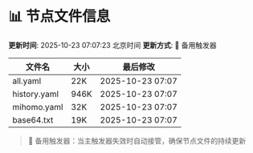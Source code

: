 # 📊 节点文件信息

**更新时间**: 2025-10-23 07:07:23 北京时间
**更新方式**: 🔄 备用触发器

| 文件名 | 大小 | 最后修改 |
|--------|------|----------|
| all.yaml | 22K | 2025-10-23 07:07 |
| history.yaml | 946K | 2025-10-23 07:07 |
| mihomo.yaml | 32K | 2025-10-23 07:07 |
| base64.txt | 19K | 2025-10-23 07:07 |

> 🔄 备用触发器：当主触发器失效时自动接管，确保节点文件的持续更新
